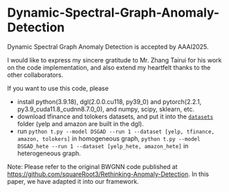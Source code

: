 # Dynamic-Spectral-Graph-Anomaly-Detection
Dynamic Spectral Graph Anomaly Detection is accepted by AAAI2025.

I would like to express my sincere gratitude to Mr. Zhang Tairui for his work on the code implementation, and also extend my heartfelt thanks to the other collaborators.

If you want to use this code, please
- install python(3.9.18), dgl(2.0.0.cu118, py39_0) and pytorch(2.2.1, py3.9_cuda11.8_cudnn8.7.0_0), and numpy, scipy, sklearn, etc.
- download tfinance and tolokers datasets, and put it into the [`datasets`](datasets/) folder (yelp and amazon are built in the dgl).
- run `python t.py --model DSGAD --run 1 --dataset [yelp, tfinance, amazon, tolokers]` in homogeneous graph, `python t.py --model DSGAD_hete --run 1 --dataset [yelp_hete, amazon_hete]` in heterogeneous graph.


Note: Please refer to the original BWGNN code published at https://github.com/squareRoot3/Rethinking-Anomaly-Detection. In this paper, we have adapted it into our framework.
